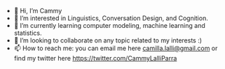 - 👋 Hi, I’m Cammy
- 👀 I’m interested in Linguistics, Conversation Design, and Cognition.
- 🌱 I’m currently learning computer modeling, machine learning and statistics.
- 💞️ I’m looking to collaborate on any topic related to my interests :)
- 📫 How to reach me: you can email me here camilla.lalli@gmail.com or find my twitter here https://twitter.com/CammyLalliParra

<!---
cammylalliparra/about is a ✨ special ✨ repository because its `README.md` (this file) appears on your GitHub profile.
You can click the Preview link to take a look at your changes.
--->
